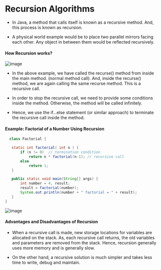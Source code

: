 # Recursion Algorithms

* In Java, a method that calls itself is known as a recursive method. And, this process is known as recursion.

* A physical world example would be to place two parallel mirrors facing each other. Any object in between them would be reflected recursively.
  
 #### How Recursion works?
  
  ![image](https://user-images.githubusercontent.com/40323661/168844437-5989bb52-f1ae-4cf0-839d-ec9c1b3233ac.png)

* In the above example, we have called the recurse() method from inside the main method. (normal method call). And, inside the recurse() method, we are again calling the same recurse method. This is a recursive call.

* In order to stop the recursive call, we need to provide some conditions inside the method. Otherwise, the method will be called infinitely.

* Hence, we use the if...else statement (or similar approach) to terminate the recursive call inside the method.
  
 #### Example: Factorial of a Number Using Recursion
 
 ```Java
   class Factorial {

    static int factorial( int n ) {
        if (n != 0)  // termination condition
            return n * factorial(n-1); // recursive call
        else
            return 1;
    }

    public static void main(String[] args) {
        int number = 4, result;
        result = factorial(number);
        System.out.println(number + " factorial = " + result);
    }
}
 ```
 
![image](https://user-images.githubusercontent.com/40323661/168845604-608e9a56-4094-4b61-b6c9-9306decd97a4.png)

#### Advantages and Disadvantages of Recursion

* When a recursive call is made, new storage locations for variables are allocated on the stack. As, each recursive call returns, the old variables and parameters are removed from the stack. Hence, recursion generally uses more memory and is generally slow.

* On the other hand, a recursive solution is much simpler and takes less time to write, debug and maintain.
  
